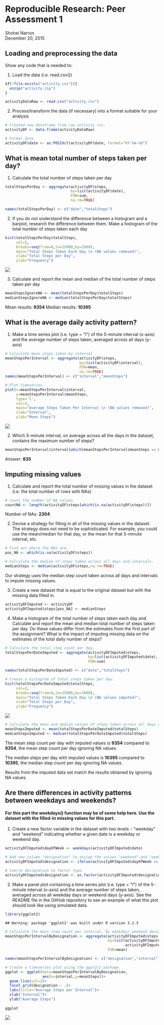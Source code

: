 # Reproducible Research: Peer Assessment 1
Shohei Narron  
December 20, 2015  


## Loading and preprocessing the data
Show any code that is needed to:
1. Load the data (i.e. read.csv())

```r
if(!file.exists("activity.csv")){
  unzip("activity.zip")
}

activityDataRaw <- read.csv("activity.csv")
```

2. Process/transform the data (if necessary) into a format suitable for your analysis

```r
# Created new dataframe from raw activity csv.
activityDF <- data.frame(activityDataRaw)

# Format date
activityDF$date <- as.POSIXct(activityDF$date, format="%Y-%m-%d")
```


## What is mean total number of steps taken per day?
1. Calculate the total number of steps taken per day

```r
totalStepsPerDay <- aggregate(activityDF$steps,
                              by=list(activityDF$date),
                              FUN=sum,
                              na.rm=TRUE)

names(totalStepsPerDay) <- c("date","totalSteps")
```

2. If you do not understand the difference between a histogram and a barplot, research the difference between them. Make a histogram of the total number of steps taken each day

```r
hist(totalStepsPerDay$totalSteps,
     col=2,
     breaks=seq(from=0,to=25000,by=1000),
     main="Total Steps Taken Each Day \n (NA values removed)",
     xlab="Total Steps per Day",
     ylab="Frequency")
```

![](PA1_template_files/figure-html/unnamed-chunk-4-1.png) 

3. Calculate and report the mean and median of the total number of steps taken per day

```r
meanStepsIgnoreNA <- mean(totalStepsPerDay$totalSteps)
medianStepsIgnoreNA <- median(totalStepsPerDay$totalSteps)
```
Mean results: **9354**
Median results: **10395**


## What is the average daily activity pattern?

1. Make a time series plot (i.e. type = "l") of the 5-minute interval (x-axis) and the average number of steps taken, averaged across all days (y-axis)

```r
# Calculate mean steps taken by interval
meanStepsPerInterval <- aggregate(activityDF$steps,
                                  by=list(activityDF$interval),
                                  FUN=mean,
                                  na.rm=TRUE)
names(meanStepsPerInterval) <- c("interval","meanSteps")

# Plot timeseries
plot(x=meanStepsPerInterval$interval,
     y=meanStepsPerInterval$meanSteps,
     type='l',
     col=2,
     main="Average Steps Taken Per Interval \n (NA values removed)",
     xlab="Interval",
     ylab="Mean Steps")
```

![](PA1_template_files/figure-html/unnamed-chunk-6-1.png) 

2. Which 5-minute interval, on average across all the days in the dataset, contains the maximum number of steps?

```r
meanStepsPerInterval$interval[which(meanStepsPerInterval$meanSteps == max(meanStepsPerInterval$meanSteps))]
```
Answer: **835**


## Imputing missing values
1. Calculate and report the total number of missing values in the dataset (i.e. the total number of rows with NAs)

```r
# Count the number of NA values.
countNA <- length(activityDF$steps[which(is.na(activityDF$steps))])
```
Number of NAs: **2304**

2. Devise a strategy for filling in all of the missing values in the dataset. The strategy does not need to be sophisticated. For example, you could use the mean/median for that day, or the mean for that 5-minute interval, etc.

```r
# Find out where the NAs are.
pos_NA <- which(is.na(activityDF$steps))

# Calculate the median of steps taken across all days and intervals.
medianSteps <- median(activityDF$steps,na.rm=TRUE)
```
Our strategy uses the median step count taken across all days and intervals to impute missing values.

3. Create a new dataset that is equal to the original dataset but with the missing data filled in.

```r
activityDFImputed <- activityDF
activityDFImputed$steps[pos_NA] <- medianSteps
```

4. Make a histogram of the total number of steps taken each day and Calculate and report the mean and median total number of steps taken per day. Do these values differ from the estimates from the first part of the assignment? What is the impact of imputing missing data on the estimates of the total daily number of steps?

```r
# Calculate the total step count per day.
totalStepsPerDateImputed <- aggregate(activityDFImputed$steps,
                                      by=list(activityDFImputed$date),
                                      FUN=sum)

names(totalStepsPerDateImputed) <- c("date","totalSteps")

# Create a histogram of total steps taken per day.
hist(totalStepsPerDateImputed$totalSteps,
     col=2,
     breaks=seq(from=0,to=25000,by=1000),
     main="Total Steps Taken Each Day \n (NA values imputed)",
     xlab="Total Steps per Day",
     ylab="Frequency")
```

![](PA1_template_files/figure-html/unnamed-chunk-11-1.png) 

```r
# Calculate the mean and median values of steps taken across all days and intervals.
meanStepsImputed <- mean(totalStepsPerDateImputed$totalSteps)
medianStepsImputed <- median(totalStepsPerDateImputed$totalSteps)
```
The mean step count per day with imputed values is **9354** compared to **9354**, the mean step count per day ignoring NA values.

The median steps per day with imputed values is **10395** compared to **10395**, the median step count per day ignoring NA values.

Results from the imputed data set match the results obtained by ignoring NA values.

## Are there differences in activity patterns between weekdays and weekends?

#### For this part the weekdays() function may be of some help here. Use the dataset with the filled-in missing values for this part.

1. Create a new factor variable in the dataset with two levels – “weekday” and “weekend” indicating whether a given date is a weekday or weekend day.

```r
activityDFImputed$dayOfWeek <- weekdays(activityDFImputed$date)

# Add new column "designation" to assign the values "weekend" and "weekday"
activityDFImputed$designation <- ifelse(activityDFImputed$dayOfWeek == "Saturday" | activityDFImputed$dayOfWeek == "Sunday", "weekend", "weekday")

# Coerce designation to factor type.
activityDFImputed$designation <- as.factor(activityDFImputed$designation)
```

2. Make a panel plot containing a time series plot (i.e. type = "l") of the 5-minute interval (x-axis) and the average number of steps taken, averaged across all weekday days or weekend days (y-axis). See the README file in the GitHub repository to see an example of what this plot should look like using simulated data.

```r
library(ggplot2)
```

```
## Warning: package 'ggplot2' was built under R version 3.2.3
```

```r
# Calculate the mean step count per interval, by weekday/ weekend designation.
meanStepsPerIntervalByDesignation <- aggregate(activityDFImputed$steps,
                                               by=list(activityDFImputed$designation,
                                                       activityDFImputed$interval),
                                               FUN=mean)

names(meanStepsPerIntervalByDesignation) <- c("designation","interval","meanSteps")

# Create a timeseries plot using the ggplot2 package.
ggplot <- ggplot(data=meanStepsPerIntervalByDesignation,
                 aes(x=interval,y=meanSteps))+
  geom_line(col=2)+
  facet_grid(designation ~ .)+
  labs(title="Average Steps per Interval")+
  xlab("Interval")+
  ylab("Average Steps")
  
ggplot
```

![](PA1_template_files/figure-html/unnamed-chunk-13-1.png) 

